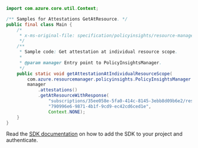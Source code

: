 ```java
import com.azure.core.util.Context;

/** Samples for Attestations GetAtResource. */
public final class Main {
    /*
     * x-ms-original-file: specification/policyinsights/resource-manager/Microsoft.PolicyInsights/stable/2021-01-01/examples/Attestations_GetResourceScope.json
     */
    /**
     * Sample code: Get attestation at individual resource scope.
     *
     * @param manager Entry point to PolicyInsightsManager.
     */
    public static void getAttestationAtIndividualResourceScope(
        com.azure.resourcemanager.policyinsights.PolicyInsightsManager manager) {
        manager
            .attestations()
            .getAtResourceWithResponse(
                "subscriptions/35ee058e-5fa0-414c-8145-3ebb8d09b6e2/resourcegroups/myrg/providers/microsoft.compute/virtualMachines/devVM",
                "790996e6-9871-4b1f-9cd9-ec42cd6ced1e",
                Context.NONE);
    }
}
```

Read the [SDK documentation](https://github.com/Azure/azure-sdk-for-java/blob/azure-resourcemanager-policyinsights_1.0.0-beta.2/sdk/policyinsights/azure-resourcemanager-policyinsights/README.md) on how to add the SDK to your project and authenticate.
